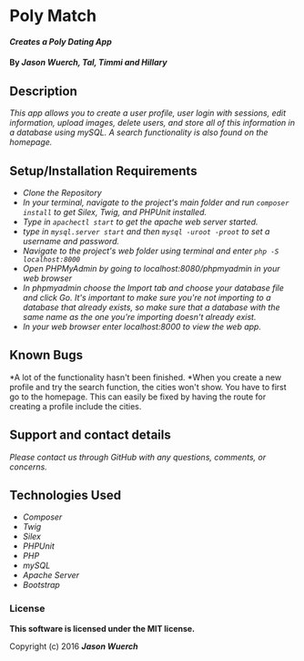 # Poly Match

#### _Creates a Poly Dating App_

#### By _**Jason Wuerch, Tal, Timmi and Hillary**_

## Description

_This app allows you to create a user profile, user login with sessions, edit information, upload images, delete users, and store all of this information
in a database using mySQL. A search functionality is also found on the homepage._

## Setup/Installation Requirements

* _Clone the Repository_
* _In your terminal, navigate to the project's main folder and run `composer install` to get Silex, Twig, and PHPUnit installed._
* _Type in `apachectl start` to get the apache web server started._
* _type in `mysql.server start` and then `mysql -uroot -proot` to set a username and password._
* _Navigate to the project's web folder using terminal and enter `php -S localhost:8000`_
* _Open PHPMyAdmin by going to localhost:8080/phpmyadmin in your web browser_
* _In phpmyadmin choose the Import tab and choose your database file and click Go. It's important to make sure you're not importing to a database that already exists, so make sure that a database with the same name as the one you're importing doesn't already exist._
* _In your web browser enter localhost:8000 to view the web app._

## Known Bugs

*A lot of the functionality hasn't been finished.
*When you create a new profile and try the search function, the cities won't show. You have to first go to the homepage. This can easily be fixed by having the route for creating a profile include the cities.


## Support and contact details

_Please contact us through GitHub with any questions, comments, or concerns._

## Technologies Used

* _Composer_
* _Twig_
* _Silex_
* _PHPUnit_
* _PHP_
* _mySQL_
* _Apache Server_
* _Bootstrap_

### License

**This software is licensed under the MIT license.**

Copyright (c) 2016 **_Jason Wuerch_**

